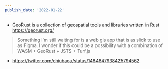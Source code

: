 ```yaml
---
publish_date: '2022-01-22'
---
```

- GeoRust is a collection of geospatial tools and libraries written in Rust https://georust.org/

>Something I'm still waiting for is a web gis app that is as slick to use as Figma. I wonder if this could be a possibility with a combination of WASM + GeoRust + JSTS + Turf.js
- https://twitter.com/chiubaca/status/1484847938425794562
